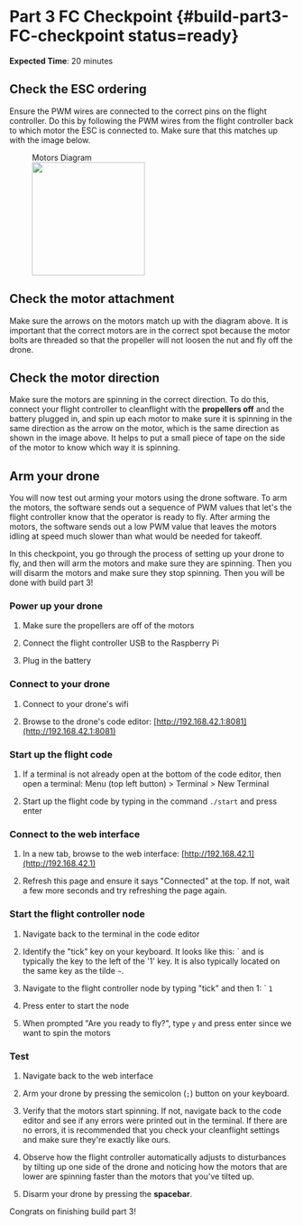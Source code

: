# Part 3 FC Checkpoint {#build-part3-FC-checkpoint status=ready}

**Expected Time**: 20 minutes

## Check the ESC ordering

Ensure the PWM wires are connected to the correct pins on the flight controller. Do this by following the PWM wires from the flight controller back to which motor the ESC is connected to. Make sure that this matches up with the image below.

<figure>
    <figcaption>Motors Diagram</figcaption>
    <img src="photos/correct_motors_diagram.jpg" width="200"/>
</figure>  

## Check the motor attachment

Make sure the arrows on the motors match up with the diagram above. It is important that the correct motors are in the correct spot because the motor bolts are threaded so that the propeller will not loosen the nut and fly off the drone.

## Check the motor direction

Make sure the motors are spinning in the correct direction. To do this, connect your flight controller to cleanflight with the **propellers off** and the battery plugged in, and spin up each motor to make sure it is spinning in the same direction as the arrow on the motor, which is the same direction as shown in the image above. It helps to put a small piece of tape on the side of the motor to know which way it is spinning.

## Arm your drone

You will now test out arming your motors using the drone software. To arm the motors, the software sends out a sequence of PWM values that let's the flight controller know that the operator is ready to fly. After arming the motors, the software sends out a low PWM value that leaves the motors idling at speed much slower than what would be needed for takeoff.

In this checkpoint, you go through the process of setting up your drone to fly, and then will arm the motors and make sure they are spinning. Then you will disarm the motors and make sure they stop spinning. Then you will be done with build part 3!

### Power up your drone

1. Make sure the propellers are off of the motors

1. Connect the flight controller USB to the Raspberry Pi

1. Plug in the battery

### Connect to your drone

1. Connect to your drone's wifi

1. Browse to the drone's code editor: [http://192.168.42.1:8081](http://192.168.42.1:8081)

### Start up the flight code

1. If a terminal is not already open at the bottom of the code editor, then open a terminal: Menu (top left button) > Terminal > New Terminal

1. Start up the flight code by typing in the command `./start` and press enter

### Connect to the web interface

1. In a new tab, browse to the web interface: [http://192.168.42.1](http://192.168.42.1)

1. Refresh this page and ensure it says "Connected" at the top. If not, wait a few more seconds and try refreshing the page again.

### Start the flight controller node

1. Navigate back to the terminal in the code editor

1. Identify the "tick" key on your keyboard. It looks like this: \` and is typically the key to the left of the '1' key. It is also typically located on the same key as the tilde `~`.

1. Navigate to the flight controller node by typing "tick" and then 1: \` `1`

1. Press enter to start the node

1. When prompted "Are you ready to fly?", type `y` and press enter since we want to spin the motors

### Test

1. Navigate back to the web interface

1. Arm your drone by pressing the semicolon (`;`) button on your keyboard.

1. Verify that the motors start spinning. If not, navigate back to the code editor and see if any errors were printed out in the terminal. If there are no errors, it is recommended that you check your cleanflight settings and make sure they're exactly like ours.

1. Observe how the flight controller automatically adjusts to disturbances by tilting up one side of the drone and noticing how the motors that are lower are spinning faster than the motors that you've tilted up.

1. Disarm your drone by pressing the **spacebar**.


Congrats on finishing build part 3!
